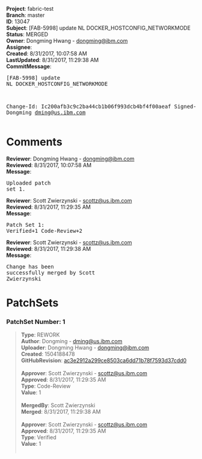 <strong>Project</strong>: fabric-test<br><strong>Branch</strong>: master<br><strong>ID</strong>: 13047<br><strong>Subject</strong>: [FAB-5998] update NL DOCKER_HOSTCONFIG_NETWORKMODE<br><strong>Status</strong>: MERGED<br><strong>Owner</strong>: Dongming Hwang - dongming@ibm.com<br><strong>Assignee</strong>:<br><strong>Created</strong>: 8/31/2017, 10:07:58 AM<br><strong>LastUpdated</strong>: 8/31/2017, 11:29:38 AM<br><strong>CommitMessage</strong>:<br><pre>[FAB-5998] update NL DOCKER_HOSTCONFIG_NETWORKMODE

Change-Id: Ic200afb3c9c2ba44cb1b06f993dcb4bf4f00aeaf
Signed-off-by: Dongming <dming@us.ibm.com>
</pre><h1>Comments</h1><strong>Reviewer</strong>: Dongming Hwang - dongming@ibm.com<br><strong>Reviewed</strong>: 8/31/2017, 10:07:58 AM<br><strong>Message</strong>: <pre>Uploaded patch set 1.</pre><strong>Reviewer</strong>: Scott Zwierzynski - scottz@us.ibm.com<br><strong>Reviewed</strong>: 8/31/2017, 11:29:35 AM<br><strong>Message</strong>: <pre>Patch Set 1: Verified+1 Code-Review+2</pre><strong>Reviewer</strong>: Scott Zwierzynski - scottz@us.ibm.com<br><strong>Reviewed</strong>: 8/31/2017, 11:29:38 AM<br><strong>Message</strong>: <pre>Change has been successfully merged by Scott Zwierzynski</pre><h1>PatchSets</h1><h3>PatchSet Number: 1</h3><blockquote><strong>Type</strong>: REWORK<br><strong>Author</strong>: Dongming - dming@us.ibm.com<br><strong>Uploader</strong>: Dongming Hwang - dongming@ibm.com<br><strong>Created</strong>: 1504188478<br><strong>GitHubRevision</strong>: [ac3e2912a299ce8503ca6dd71b78f7593d37cdd0](https://github.com/hyperledger/fabric-test/commit/ac3e2912a299ce8503ca6dd71b78f7593d37cdd0)<br><br><strong>Approver</strong>: Scott Zwierzynski - scottz@us.ibm.com<br><strong>Approved</strong>: 8/31/2017, 11:29:35 AM<br><strong>Type</strong>: Code-Review<br><strong>Value</strong>: 1<br><br><strong>MergedBy</strong>: Scott Zwierzynski<br><strong>Merged</strong>: 8/31/2017, 11:29:38 AM<br><br><strong>Approver</strong>: Scott Zwierzynski - scottz@us.ibm.com<br><strong>Approved</strong>: 8/31/2017, 11:29:35 AM<br><strong>Type</strong>: Verified<br><strong>Value</strong>: 1<br><br></blockquote>